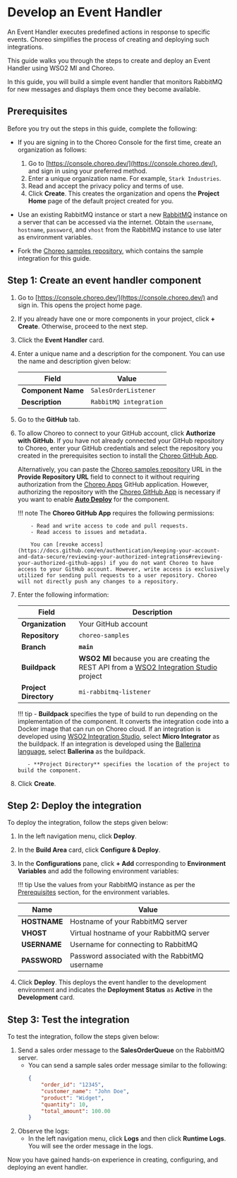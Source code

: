 # Develop an Event Handler

An Event Handler executes predefined actions in response to specific events. Choreo simplifies the process of creating and deploying such integrations.

This guide walks you through the steps to create and deploy an Event Handler using WSO2 MI and Choreo. 

In this guide, you will build a simple event handler that monitors RabbitMQ for new messages and displays them once they become available.

## Prerequisites

Before you try out the steps in this guide, complete the following:

  - If you are signing in to the Choreo Console for the first time, create an organization as follows:
    1. Go to [https://console.choreo.dev/](https://console.choreo.dev/), and sign in using your preferred method.
    2. Enter a unique organization name. For example, `Stark Industries`.
    3. Read and accept the privacy policy and terms of use.
    4. Click **Create**.
       This creates the organization and opens the **Project Home** page of the default project created for you.

  - Use an existing RabbitMQ instance or start a new [RabbitMQ](https://www.rabbitmq.com/download.html) instance on a server that can be accessed via the internet. Obtain the `username`, `hostname`, `password`, and `vhost` from the RabbitMQ instance to use later as environment variables.

  - Fork the [Choreo samples repository](https://github.com/wso2/choreo-samples), which contains the sample integration for this guide.

## Step 1: Create an event handler component

1. Go to [https://console.choreo.dev/](https://console.choreo.dev/) and sign in. This opens the project home page. 
2. If you already have one or more components in your project, click **+ Create**. Otherwise, proceed to the next step.
3. Click the **Event Handler** card.
4. Enter a unique name and a description for the component. You can use the name and description given below:

    | **Field**          | **Value**              |
    |--------------------|------------------------|
    | **Component Name** | `SalesOrderListener`   |
    | **Description**    | `RabbitMQ integration` |

5. Go to the **GitHub** tab.
6. To allow Choreo to connect to your GitHub account, click **Authorize with GitHub**. If you have not already connected your GitHub repository to Choreo, enter your GitHub credentials and select the repository you created in the prerequisites section to install the [Choreo GitHub App](https://github.com/marketplace/choreo-apps).

    Alternatively, you can paste the [Choreo samples repository](https://github.com/wso2/choreo-samples) URL in the **Provide Repository URL** field to connect to it without requiring authorization from the [Choreo Apps](https://github.com/marketplace/choreo-apps) GitHub application. However, authorizing the repository with the [Choreo GitHub App](https://github.com/marketplace/choreo-apps) is necessary if you want to enable [**Auto Deploy**](https://wso2.com/choreo/docs/choreo-concepts/ci-cd/#deploy) for the component.

    !!! note
           The **Choreo GitHub App** requires the following permissions:

           - Read and write access to code and pull requests.
           - Read access to issues and metadata.
             
           You can [revoke access](https://docs.github.com/en/authentication/keeping-your-account-and-data-secure/reviewing-your-authorized-integrations#reviewing-your-authorized-github-apps) if you do not want Choreo to have access to your GitHub account. However, write access is exclusively utilized for sending pull requests to a user repository. Choreo will not directly push any changes to a repository.

7. Enter the following information:

    | **Field**             | **Description**              |
    |-----------------------|----------------------------- |
    | **Organization**      | Your GitHub account          |
    | **Repository**        | `choreo-samples`            |
    | **Branch**            | **`main`**                   |
    | **Buildpack**         | **WSO2 MI** because you are creating the REST API from a [WSO2 Integration Studio](https://wso2.com/micro-integrator/) project|
    | **Project Directory** | `mi-rabbitmq-listener` |                                                     |

    !!! tip
    	    - **Buildpack** specifies the type of build to run depending on the implementation of the component. It converts the integration code into a Docker image that can run on Choreo cloud. If an integration is developed using [WSO2 Integration Studio](https://wso2.com/integration/integration-studio/), select **Micro Integrator** as the buildpack. If an integration is developed using the [Ballerina language](https://ballerina.io), select **Ballerina** as the buildpack. 

          - **Project Directory** specifies the location of the project to build the component.

8. Click **Create**.

## Step 2: Deploy the integration

To deploy the integration, follow the steps given below:

1. In the left navigation menu, click **Deploy**.
2. In the **Build Area** card, click **Configure & Deploy**.
3. In the **Configurations** pane, click **+ Add** corresponding to **Environment Variables** and add the following environment variables:
    
    !!! tip
    	    Use the values from your RabbitMQ instance as per the [Prerequisites](#prerequisites) section, for the environment variables.

    | **Name**     | **Value**                                         |
    | ------------- |--------------------------------------------------|
    | **HOSTNAME**  | Hostname of your RabbitMQ server                 |
    | **VHOST**     | Virtual hostname of your RabbitMQ server         |
    | **USERNAME**  | Username for connecting to RabbitMQ              |
    | **PASSWORD**  | Password associated with the RabbitMQ username   |

4. Click **Deploy**. This deploys the event handler to the development environment and indicates the **Deployment Status** as **Active** in the **Development** card.


## Step 3: Test the integration

To test the integration, follow the steps given below:

1. Send a sales order message to the **SalesOrderQueue** on the RabbitMQ server.
    - You can send a sample sales order message similar to the following:
      ```json
      {
          "order_id": "12345",
          "customer_name": "John Doe",
          "product": "Widget",
          "quantity": 10,
          "total_amount": 100.00
      }
      ```
2. Observe the logs:
    - In the left navigation menu, click **Logs** and then click **Runtime Logs**. You will see the order message in the logs.
  
Now you have gained hands-on experience in creating, configuring, and deploying an event handler.
 
